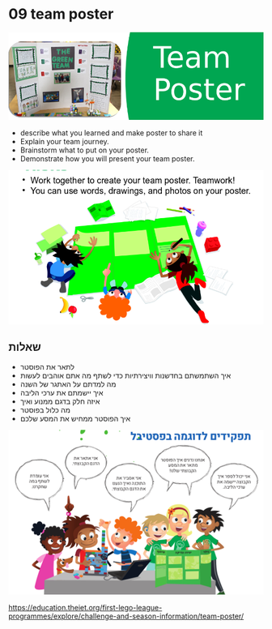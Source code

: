 # 09 team poster

![Alt text](image.png)
* describe what you learned and make poster to share it
* Explain your team journey.
* Brainstorm what to put on your poster.
* Demonstrate how you will present your team poster.

![Alt text](image-1.png)


## שאלות
* לתאר את הפוסטר
* איך השתמשתם בחדשנות וויצירתיות כדי לשתף מה אתם אוהבים לעשות
* מה למדתם על האתגר של השנה
* איך יישמתם את ערכי הליבה
* איזה חלק בדגם ממנוע ואיך
* מה כלול בפוסטר 
* איך הפוסטר ממחיש את המסע שלכם


![Alt text](image-2.png)


https://education.theiet.org/first-lego-league-programmes/explore/challenge-and-season-information/team-poster/



